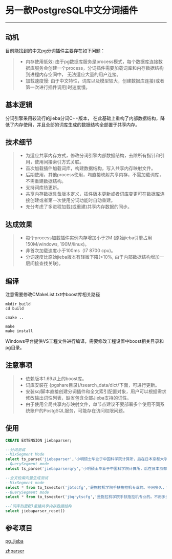# 另一款PostgreSQL中文分词插件

------
## 动机
目前能找到的中文pg分词插件主要存在如下问题：
> * 内存使用低效:
    由于pg数据库服务是process模式，每个数据库连接数据库服务会创建一个process，分词插件需要加载词库和内存数据结构到进程内存空间中， 无法适应大量的用户连接。
> * 加载速度慢:
    由于中文特性，词库以及模型较大，创建数据库连接(或者第一次进行插件调用)时速度慢。
    
## 基本逻辑

分词引擎采用较流行的jieba分词C++版本， 在此基础上重构了内部数据结构，降低了内存使用，并且全部的词库生成的数据结构全部置于共享内存。

## 技术细节

> * 为适应共享内存方式，修改分词引擎内部数据结构，去除所有指针和引用，使用间接索引方式关联。
> * 首次加载插件加载词库，构建数据结构，写入共享内存映射文件。
> * 后期使用，其他process使用，均直接映射共享内存，不需加载词库，不需重建数据结构。
> * 支持词库热更新。
> * 共享内存数据具备版本定义，插件版本更新或者词库变更可在数据库连接创建或者第一次使用分词功能时自动重建。
> * 充分考虑了多进程加载(或重建)共享内存数据的同步。

## 达成效果
> * 每个process加载插件实例内存增加小于2M (原始jieba引擎占用150M/windows, 190M/linux)。
> * 非首次加载速度小于100ms（I7 8700 cpu)。
> * 分词速度比原始jieba版本有轻微下降(<10%, 由于内部数据结构增加一层间接查找关联)。

## 编译
注意需要修改CMakeList.txt中boost库相关路径
```shell
mkdir build
cd build

cmake ..

make
make install 
```
Windows平台提供VS工程文件进行编译，需要修改工程设置中boost相关目录和pg目录。

## 注意事项
> * 依赖版本1.69以上的boost库。
> * 词库安装在 {pgshare目录}/tsearch_data/dict/下面，可进行更新。
> * 安装sql脚本直接创建分词插件和全文索引配置对象，用户可以根据需求修改输出词性列表，缺省包含全部Jieba支持的词性。
> * 由于使用全局共享内存映射文件，单节点建议不要部署多个使用不同系统账户的PostgSQL服务，可能存在访问权限问题。


## 使用
```sql
CREATE EXTENSION jiebaparser;

--分词测试
--MixSegment Mode
select ts_parse('jiebaparser','小明硕士毕业于中国科学院计算所，后在日本京都大学深造.')
--QuerySegment mode
select ts_parse('jiebaparserqry','小明硕士毕业于中国科学院计算所，后在日本京都大学深造.')

--全文检索向量生成测试
--MixSegment mode
select * from to_tsvector('jbtscfg','是拖拉机学院手扶拖拉机专业的。不用多久，我就会升职加薪，当上CEO，走上人生巅峰。')
--QuerySegment mode
select * from to_tsvector('jbqrytscfg','是拖拉机学院手扶拖拉机专业的。不用多久，我就会升职加薪，当上CEO，走上人生巅峰。')

--(词库热更新)重建共享内存数据结构
select jiebaparser_reset()

```

## 参考项目
[pg_jieba][1]

    


[zhparser][2]


  [1]: https://github.com/jaiminpan/pg_jieba
  [2]: https://github.com/amutu/zhparser